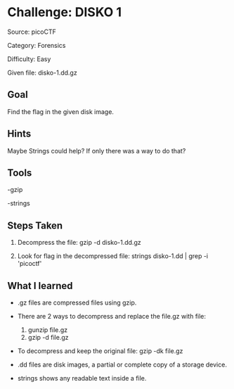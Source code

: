 # Challenge: DISKO 1

Source: picoCTF  

Category: Forensics 
 
Difficulty: Easy
  
Given file: disko-1.dd.gz


## Goal

Find the flag in the given disk image.


## Hints

Maybe Strings could help? If only there was a way to do that?


##  Tools

-gzip  

-strings


## Steps Taken

1. Decompress the file:
    gzip -d  disko-1.dd.gz

2. Look for flag in the decompressed file:
    strings disko-1.dd | grep -i 'picoctf'


## What I learned 

- .gz files are compressed files using gzip.

- There are 2 ways to decompress and replace the file.gz with file:
    1. gunzip file.gz
    2. gzip -d file.gz

- To decompress and keep the original file:
    gzip -dk file.gz

- .dd files are disk images, a partial or complete copy of a storage device.

- strings shows any readable text inside a file. 

